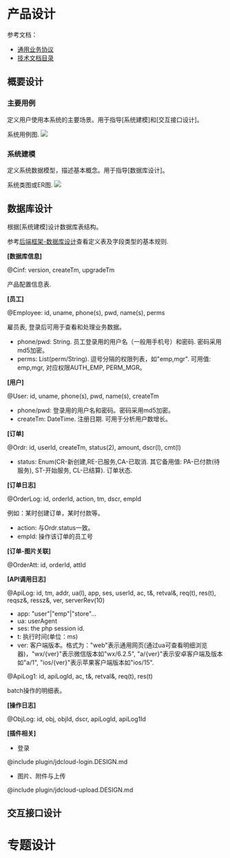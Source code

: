 # 产品设计

参考文档：

- [通用业务协议](http://oliveche.com/jdcloud-site/BQP.html)
- [技术文档目录](http://oliveche.com/jdcloud-site/)

## 概要设计

### 主要用例

定义用户使用本系统的主要场景。用于指导[系统建模]和[交互接口设计]。

系统用例图.
![](doc/pic/usecase.png)

### 系统建模

定义系统数据模型，描述基本概念。用于指导[数据库设计]。

系统类图或ER图.
![](doc/pic/datamodel.png)

## 数据库设计

根据[系统建模]设计数据库表结构。

参考[后端框架-数据库设计](http://oliveche.com/jdcloud-site/后端框架.html#数据库设计)查看定义表及字段类型的基本规则.

**[数据库信息]**

@Cinf: version, createTm, upgradeTm

产品配置信息表.

**[员工]**

@Employee: id, uname, phone(s), pwd, name(s), perms

雇员表, 登录后可用于查看和处理业务数据。

- phone/pwd: String. 员工登录用的用户名（一般用手机号）和密码. 密码采用md5加密。
- perms: List(perm/String). 逗号分隔的权限列表，如"emp,mgr". 可用值: emp,mgr, 对应权限AUTH_EMP, PERM_MGR。

**[用户]**

@User: id, uname, phone(s), pwd, name(s), createTm

- phone/pwd: 登录用的用户名和密码。密码采用md5加密。
- createTm: DateTime. 注册日期. 可用于分析用户数增长。

**[订单]**

@Ordr: id, userId, createTm, status(2), amount, dscr(l), cmt(l)

- status: Enum(CR-新创建,RE-已服务,CA-已取消. 其它备用值: PA-已付款(待服务), ST-开始服务, CL-已结算). 订单状态.

**[订单日志]**

@OrderLog: id, orderId, action, tm, dscr, empId

例如：某时创建订单，某时付款等。

- action: 与Ordr.status一致。
- empId: 操作该订单的员工号

**[订单-图片关联]**

@OrderAtt: id, orderId, attId

**[API调用日志]**

@ApiLog: id, tm, addr, ua(l), app, ses, userId, ac, t&, retval&, req(t), res(t), reqsz&, ressz&, ver, serverRev(10)

- app: "user"|"emp"|"store"...
- ua: userAgent
- ses: the php session id.
- t: 执行时间(单位：ms)
- ver: 客户端版本。格式为："web"表示通用网页(通过ua可查看明细浏览器)，"wx/{ver}"表示微信版本如"wx/6.2.5", "a/{ver}"表示安卓客户端及版本如"a/1", "ios/{ver}"表示苹果客户端版本如"ios/15".

@ApiLog1: id, apiLogId, ac, t&, retval&, req(t), res(t)

batch操作的明细表。

**[操作日志]**

@ObjLog: id, obj, objId, dscr, apiLogId, apiLog1Id

**[插件相关]**

- 登录

@include plugin/jdcloud-login.DESIGN.md

- 图片、附件与上传

@include plugin/jdcloud-upload.DESIGN.md

## 交互接口设计

# 专题设计

